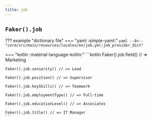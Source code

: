 ```yaml
---
title: job
---
```


## `Faker().job`

??? example "dictionary file"
    === "yaml :simple-yaml:"
        ```yaml
        --8<-- "core/src/main/resources/locales/en/job.yml:job_provider_dict"
        ```

=== "kotlin :material-language-kotlin:"
    ```kotlin
    Faker().job.field() // => Marketing

    Faker().job.seniority() // => Lead

    Faker().job.position() // => Supervisor

    Faker().job.keySkills() // => Teamwork

    Faker().job.employmentType() // => Full-time

    Faker().job.educationLevel() // => Associates

    Faker().job.title() // => IT Manager
    ```
